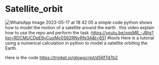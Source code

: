 # Satellite_orbit
 ![WhatsApp Image 2023-05-17 at 18 42 05](https://github.com/NohaFathy/Satellite_orbit/assets/112027310/7c3a05bd-62cb-48d0-a999-bf750a08e2b0)
 a simple code python  shows how to model the motion  of a satellite around the earth .
this video explain how to use the repo and perform the task :https://youtu.be/xqsMR_-JBig?list=RDCMUCDpE9vCuoMc0S62RNvRfe3A&t=651
#tools 
Here is a tutorial using a numerical calculation in python to model a satellite orbiting the Earth.

Here is the code https://trinket.io/glowscript/d56f7d7b2
